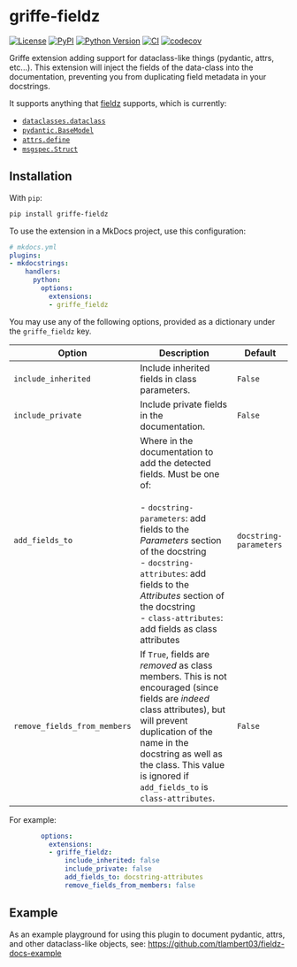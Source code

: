 # griffe-fieldz

[![License](https://img.shields.io/pypi/l/griffe-fieldz.svg?color=green)](https://github.com/pyapp-kit/griffe-fieldz/raw/main/LICENSE)
[![PyPI](https://img.shields.io/pypi/v/griffe-fieldz.svg?color=green)](https://pypi.org/project/griffe-fieldz)
[![Python Version](https://img.shields.io/pypi/pyversions/griffe-fieldz.svg?color=green)](https://python.org)
[![CI](https://github.com/pyapp-kit/griffe-fieldz/actions/workflows/ci.yml/badge.svg)](https://github.com/pyapp-kit/griffe-fieldz/actions/workflows/ci.yml)
[![codecov](https://codecov.io/gh/pyapp-kit/griffe-fieldz/branch/main/graph/badge.svg)](https://codecov.io/gh/pyapp-kit/griffe-fieldz)

Griffe extension adding support for dataclass-like things (pydantic, attrs,
etc...). This extension will inject the fields of the data-class into the
documentation, preventing you from duplicating field metadata in your
docstrings.

It supports anything that [fieldz](https://github.com/pyapp-kit/fieldz)
supports, which is currently:

- [`dataclasses.dataclass`](https://docs.python.org/3/library/dataclasses.html#dataclasses.dataclass)
- [`pydantic.BaseModel`](https://docs.pydantic.dev/latest/)
- [`attrs.define`](https://www.attrs.org/en/stable/overview.html)
- [`msgspec.Struct`](https://jcristharif.com/msgspec/)

## Installation

With `pip`:

```bash
pip install griffe-fieldz
```

To use the extension in a MkDocs project, use this configuration:

```yaml
# mkdocs.yml
plugins:
- mkdocstrings:
    handlers:
      python:
        options:
          extensions:
          - griffe_fieldz
```

You may use any of the following options, provided as a dictionary under the
`griffe_fieldz` key.

| Option              | Description                                      | Default |
|---------------------|--------------------------------------------------|---------|
| `include_inherited` | Include inherited fields in class parameters.    | `False` |
| `include_private`   | Include private fields in the documentation.     | `False` |
| `add_fields_to` | Where in the documentation to add the detected fields. Must be one of:<br><br>- `docstring-parameters`: add fields to the *Parameters* section of the docstring<br>- `docstring-attributes`: add fields to the *Attributes* section of the docstring<br>- `class-attributes`: add fields as class attributes | `docstring-parameters` |
| `remove_fields_from_members` | If `True`, fields are *removed* as class members.  This is not encouraged (since fields are *indeed* class attributes), but will prevent duplication of the name in the docstring as well as the class.  This value is ignored if `add_fields_to` is `class-attributes`. | `False` |

For example:

```yml
        options:
          extensions:
          - griffe_fieldz:
              include_inherited: false
              include_private: false
              add_fields_to: docstring-attributes
              remove_fields_from_members: false
```

## Example

As an example playground for using this plugin to document pydantic, attrs, and other
dataclass-like objects, see: <https://github.com/tlambert03/fieldz-docs-example>
